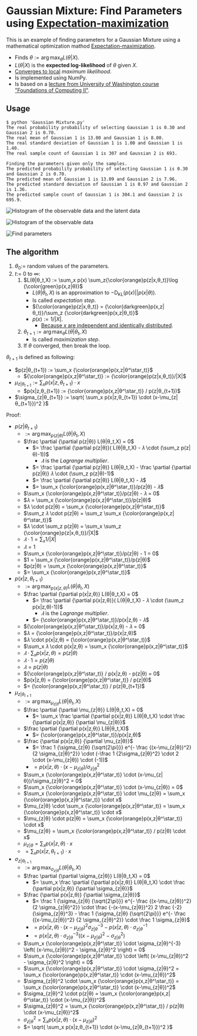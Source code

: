 # Gaussian Mixture: Find Parameters using [Expectation-maximization][expectation-maximization-wiki]

This is an example of finding parameters for a Gaussian Mixture using a mathematical optimization mathod [Expectation-maximization][expectation-maximization-wiki].
- Finds $θ := \arg\max_θ L(θ|X)$.
- $L(θ|X)$ is the **expected log-likelihood** of $θ$ given $X$.
- [Converges to local][expectation-maximization-wiki] _maximum likelihood_.
- Is implemented using NumPy.
- Is based on a [lecture from University of Washington course "Foundations of Computing II"][slides].

[expectation-maximization-wiki]: https://en.wikipedia.org/wiki/Expectation%E2%80%93maximization_algorithm

[slides]: http://courses.cs.washington.edu/courses/cse312/11wi/slides/12em.pdf "University of Washington, Course 'Foundations of Computing II', Lecture '12:	Expectation Maximization'"

## Usage

```
$ python 'Gaussian Mixture.py'
The real probability probability of selecting Gaussian 1 is 0.30 and Gaussian 2 is 0.70.
The real mean of Gaussian 1 is 13.00 and Gaussian 1 is 8.00.
The real standard deviation of Gaussian 1 is 1.00 and Gaussian 1 is 1.40.
The real sample count of Gaussian 1 is 307 and Gaussian 2 is 693.

Finding the parameters given only the samples.
The predicted probability probability of selecting Gaussian 1 is 0.30 and Gaussian 2 is 0.70.
The predicted mean of Gaussian 1 is 13.09 and Gaussian 2 is 7.96.
The predicted standard deviation of Gaussian 1 is 0.97 and Gaussian 2 is 1.36.
The predicted sample count of Gaussian 1 is 304.1 and Gaussian 2 is 695.9.
```

![Histogram of the observable data and the latent data](.README.md/Histogram%20of%20the%20observable%20data%20and%20the%20latent%20data.svg)

![Histogram of the observable data](.README.md/Histogram%20of%20the%20observable%20data.svg)

![Find parameters](.README.md/Find%20parameters.gif)

## The algorithm

1. $θ_0 :=$ random values of the parameters.
2. $t :=$ 0 to $∞$:
   1. $L(θ|θ_t,X) := \sum_x p(x) \sum_z{\color{orange}p(z|x,θ_t)}\log {\color{green}p(x,z|θ)}$
      - $L(θ|θ_t,X)$ is an approximation to $-\text{D}_\text{KL}(p(x)||p(x|θ))$.
      - Is called _expectation step_.
      - ${\color{orange}p(z|x,θ_t)} = {\color{darkgreen}p(x,z|θ_t)}/\sum_z {\color{darkgreen}p(x,z|θ_t)}$
      - $p(x) := 1/|X|$.
        - [Because $x$ are independent and identically distributed][mle-wiki].
   2. $θ_{t+1} := \arg\max_θ L(θ|θ_t,X)$
      - Is called _maximization step_.
   3. If $θ$ converged, then break the loop.

[mle-wiki]: https://en.wikipedia.org/wiki/Maximum_likelihood_estimation#Properties

$θ_{t+1}$ is defined as following:
- $p(z|θ_{t+1}) := \sum_x {\color{orange}p(x,z|θ^\star_t)}$
  - ${\color{orange}p(x,z|θ^\star_t)} := {\color{orange}p(z|x,θ_t)}/|X|$
- $\mu_{z|θ_{t+1}} := \sum_x p(x|z,θ_{t+1}) \cdot x$
  - $p(x|z,θ_{t+1}) := {\color{orange}p(x,z|θ^\star_t)} / p(z|θ_{t+1})$
- $\sigma_{z|θ_{t+1}} := \sqrt{ \sum_x p(x|z,θ_{t+1}) \cdot (x-\mu_{z|θ_{t+1}})^2 }$

Proof:

- $p(z|θ_{t+1})$
  - $:= \arg\max_{p(z|θ)} L(θ|θ_t,X)$
  - $\frac \partial {\partial p(z|θ)} L(θ|θ_t,X) = 0$
    - $= \frac \partial {\partial p(z|θ)}( L(θ|θ_t,X) - 𝜆 \cdot (\sum_z p(z|θ)-1))$
      - $𝜆$ is the _Lagrange multiplier_.
    - $= \frac \partial {\partial p(z|θ)} L(θ|θ_t,X) - \frac \partial {\partial p(z|θ)} 𝜆 \cdot (\sum_z p(z|θ)-1)$
    - $= \frac \partial {\partial p(z|θ)} L(θ|θ_t,X) - 𝜆$
    - $= \sum_x {\color{orange}p(x,z|θ^\star_t)}/p(z|θ) - 𝜆$
  - $\sum_x {\color{orange}p(x,z|θ^\star_t)}/p(z|θ) - 𝜆 = 0$
  - $𝜆 = \sum_x {\color{orange}p(x,z|θ^\star_t)}/p(z|θ)$
  - $𝜆 \cdot p(z|θ) = \sum_x {\color{orange}p(x,z|θ^\star_t)}$
  - $\sum_z 𝜆 \cdot p(z|θ) = \sum_z \sum_x {\color{orange}p(x,z|θ^\star_t)}$
  - $𝜆 \cdot \sum_z p(z|θ) = \sum_x \sum_z {\color{orange}p(z|x,θ_t)}/|X|$
  - $𝜆 \cdot 1 = \sum_x 1/|X|$
  - $𝜆 = 1$
  - $\sum_x {\color{orange}p(x,z|θ^\star_t)}/p(z|θ) - 1 = 0$
  - $1 = \sum_x {\color{orange}p(x,z|θ^\star_t)}/p(z|θ)$
  - $p(z|θ) = \sum_x {\color{orange}p(x,z|θ^\star_t)}$
  - $= \sum_x {\color{orange}p(x,z|θ^\star_t)}$
- $p(x|z,θ_{t+1})$
  - $:= \arg\max_{p(x|z,θ)} L(θ|θ_t,X)$
  - $\frac \partial {\partial p(x|z,θ)} L(θ|θ_t,X) = 0$
    - $= \frac \partial {\partial p(x|z,θ)}( L(θ|θ_t,X) - 𝜆 \cdot (\sum_z p(x|z,θ)-1))$
      - $𝜆$ is the _Lagrange multiplier_.
    - $= {\color{orange}p(x,z|θ^\star_t)}/p(x|z,θ) - 𝜆$
  - ${\color{orange}p(x,z|θ^\star_t)}/p(x|z,θ) - 𝜆 = 0$
  - $𝜆 = {\color{orange}p(x,z|θ^\star_t)}/p(x|z,θ)$
  - $𝜆 \cdot p(x|z,θ) = {\color{orange}p(x,z|θ^\star_t)}$
  - $\sum_x 𝜆 \cdot p(x|z,θ) = \sum_x {\color{orange}p(x,z|θ^\star_t)}$
  - $𝜆 \cdot \sum_x p(x|z,θ) = p(z|θ)$
  - $𝜆 \cdot 1 = p(z|θ)$
  - $𝜆 = p(z|θ)$
  - ${\color{orange}p(x,z|θ^\star_t)} / p(x|z,θ) - p(z|θ) = 0$
  - $p(x|z,θ) = {\color{orange}p(x,z|θ^\star_t)} / p(z|θ)$
  - $= {\color{orange}p(x,z|θ^\star_t)} / p(z|θ_{t+1})$
- $\mu_{z|θ_{t+1}}$
  - $:= \arg\max_{\mu_{z|θ}} L(θ|θ_t,X)$
  - $\frac \partial {\partial \mu_{z|θ}} L(θ|θ_t,X) = 0$
    - $= \sum_x \frac \partial {\partial p(x|z,θ)} L(θ|θ_t,X) \cdot \frac {\partial p(x|z,θ)} {\partial \mu_{z|θ}}$
  - $\frac \partial {\partial p(x|z,θ)} L(θ|θ_t,X)$
    - $= {\color{orange}p(x,z|θ^\star_t)}/p(x|z,θ)$
  - $\frac {\partial p(x|z,θ)} {\partial \mu_{z|θ}}$
    - $= \frac 1 {\sigma_{z|θ} {\sqrt{2\pi}}} e^{- \frac {(x-\mu_{z|θ})^2} {2 \sigma_{z|θ}^2}} \cdot (-\frac 1 {2\sigma_{z|θ}^2} \cdot 2 \cdot (x-\mu_{z|θ}) \cdot (-1))$
    - $= p(x|z,θ) \cdot (x-\mu_{z|θ})/\sigma_{z|θ}^2$
  - $\sum_x {\color{orange}p(x,z|θ^\star_t)} \cdot (x-\mu_{z|θ})/\sigma_{z|θ}^2 = 0$
  - $\sum_x {\color{orange}p(x,z|θ^\star_t)} \cdot (x-\mu_{z|θ}) = 0$
  - $\sum_x {\color{orange}p(x,z|θ^\star_t)} \cdot \mu_{z|θ} = \sum_x {\color{orange}p(x,z|θ^\star_t)} \cdot x$
  - $\mu_{z|θ} \cdot \sum_x {\color{orange}p(x,z|θ^\star_t)} = \sum_x {\color{orange}p(x,z|θ^\star_t)} \cdot x$
  - $\mu_{z|θ} \cdot p(z|θ) = \sum_x {\color{orange}p(x,z|θ^\star_t)} \cdot x$
  - $\mu_{z|θ} = \sum_x {\color{orange}p(x,z|θ^\star_t)} / p(z|θ) \cdot x$
  - $\mu_{z|θ} = \sum_x p(x|z,θ) \cdot x$
  - $= \sum_x p(x|z,θ_{t+1}) \cdot x$
- $\sigma_{z|θ_{t+1}}$
  - $:= \arg\max_{\sigma_{z|θ}} L(θ|θ_t,X)$
  - $\frac \partial {\partial \sigma_{z|θ}} L(θ|θ_t,X) = 0$
    - $= \sum_x \frac \partial {\partial p(x|z,θ)} L(θ|θ_t,X) \cdot \frac {\partial p(x|z,θ)} {\partial \sigma_{z|θ}}$
  - $\frac {\partial p(x|z,θ)} {\partial \sigma_{z|θ}}$
    - $= \frac 1 {\sigma_{z|θ} {\sqrt{2\pi}}} e^{- \frac {(x-\mu_{z|θ})^2} {2 \sigma_{z|θ}^2}} \cdot \frac {-(x-\mu_{z|θ})^2} 2 \frac {-2} {\sigma_{z|θ}^3} - \frac 1 {\sigma_{z|θ} {\sqrt{2\pi}}} e^{- \frac {(x-\mu_{z|θ})^2} {2 \sigma_{z|θ}^2}} \cdot \frac 1 \sigma_{z|θ}$
    - $= p(x|z,θ) \cdot (x-\mu_{z|θ})^2\sigma_{z|θ}^{-3} - p(x|z,θ) \cdot \sigma_{z|θ}^{-1}$
    - $= p(x|z,θ) \cdot \sigma_{z|θ}^{-3} \left( (x-\mu_{z|θ})^2 - \sigma_{z|θ}^2 \right)$
  - $\sum_x {\color{orange}p(x,z|θ^\star_t)} \cdot \sigma_{z|θ}^{-3} \left( (x-\mu_{z|θ})^2 - \sigma_{z|θ}^2 \right) = 0$
  - $\sum_x {\color{orange}p(x,z|θ^\star_t)} \cdot \left( (x-\mu_{z|θ})^2 - \sigma_{z|θ}^2 \right) = 0$
  - $\sum_x {\color{orange}p(x,z|θ^\star_t)} \cdot \sigma_{z|θ}^2 = \sum_x {\color{orange}p(x,z|θ^\star_t)} \cdot (x-\mu_{z|θ})^2$
  - $\sigma_{z|θ}^2 \cdot \sum_x {\color{orange}p(x,z|θ^\star_t)} = \sum_x {\color{orange}p(x,z|θ^\star_t)} \cdot (x-\mu_{z|θ})^2$
  - $\sigma_{z|θ}^2 \cdot p(z|θ) = \sum_x {\color{orange}p(x,z|θ^\star_t)} \cdot (x-\mu_{z|θ})^2$
  - $\sigma_{z|θ}^2 = \sum_x {\color{orange}p(x,z|θ^\star_t)} / p(z|θ) \cdot (x-\mu_{z|θ})^2$
  - $\sigma_{z|θ}^2 = \sum_x p(x|z,θ) \cdot (x-\mu_{z|θ})^2$
  - $= \sqrt{ \sum_x p(x|z,θ_{t+1}) \cdot (x-\mu_{z|θ_{t+1}})^2 }$
